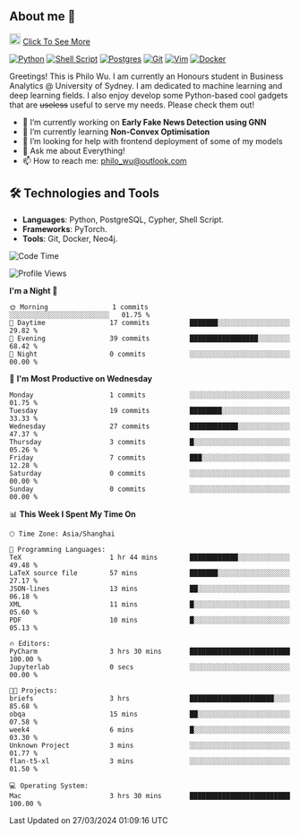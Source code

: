 ## About me 🤗

<a href="#"><img src="https://media.giphy.com/media/hvRJCLFzcasrR4ia7z/giphy.gif" width="20px" height="20px"></a> [Click To See More](https://philowu.notion.site/philowu/Philo-Hao-Wu-8bc7b2a81217493399d7db22df70fbfd)

[![Python](https://img.shields.io/badge/python-3670A0?style=for-the-badge&logo=python&logoColor=ffdd54)](#)
[![Shell Script](https://img.shields.io/badge/shell_script-%23121011.svg?style=for-the-badge&logo=gnu-bash&logoColor=white)](#)
[![Postgres](https://img.shields.io/badge/postgres-%23316192.svg?style=for-the-badge&logo=postgresql&logoColor=white)](#)
[![Git](https://img.shields.io/badge/git-%23F05033.svg?style=for-the-badge&logo=git&logoColor=white)](#)
[![Vim](https://img.shields.io/badge/VIM-%2311AB00.svg?style=for-the-badge&logo=vim&logoColor=white)](#)
[![Docker](https://img.shields.io/badge/docker-%230db7ed.svg?style=for-the-badge&logo=docker&logoColor=white)](#)

Greetings! This is Philo Wu. I am currently an Honours student in Business Analytics \@ University of Sydney. I am dedicated to machine learning and deep learning fields. I also enjoy develop some Python-based cool gadgets that are ~~useless~~ useful to serve my needs. Please check them out!

- 🔭 I’m currently working on **Early Fake News Detection using GNN**
- 🌱 I’m currently learning **Non-Convex Optimisation**
- 🤔 I’m looking for help with frontend deployment of some of my models
- 💬 Ask me about Everything!
- 📫 How to reach me: philo_wu@outlook.com

## 🛠 Technologies and Tools
- **Languages**: Python, PostgreSQL, Cypher, Shell Script.
- **Frameworks**: PyTorch.
- **Tools**: Git, Docker, Neo4j.

<!--START_SECTION:waka-->
![Code Time](http://img.shields.io/badge/Code%20Time-61%20hrs%2036%20mins-blue)

![Profile Views](http://img.shields.io/badge/Profile%20Views-1-blue)

**I'm a Night 🦉** 

```text
🌞 Morning                1 commits           ░░░░░░░░░░░░░░░░░░░░░░░░░   01.75 % 
🌆 Daytime                17 commits          ███████░░░░░░░░░░░░░░░░░░   29.82 % 
🌃 Evening                39 commits          █████████████████░░░░░░░░   68.42 % 
🌙 Night                  0 commits           ░░░░░░░░░░░░░░░░░░░░░░░░░   00.00 % 
```
📅 **I'm Most Productive on Wednesday** 

```text
Monday                   1 commits           ░░░░░░░░░░░░░░░░░░░░░░░░░   01.75 % 
Tuesday                  19 commits          ████████░░░░░░░░░░░░░░░░░   33.33 % 
Wednesday                27 commits          ████████████░░░░░░░░░░░░░   47.37 % 
Thursday                 3 commits           █░░░░░░░░░░░░░░░░░░░░░░░░   05.26 % 
Friday                   7 commits           ███░░░░░░░░░░░░░░░░░░░░░░   12.28 % 
Saturday                 0 commits           ░░░░░░░░░░░░░░░░░░░░░░░░░   00.00 % 
Sunday                   0 commits           ░░░░░░░░░░░░░░░░░░░░░░░░░   00.00 % 
```


📊 **This Week I Spent My Time On** 

```text
🕑︎ Time Zone: Asia/Shanghai

💬 Programming Languages: 
TeX                      1 hr 44 mins        ████████████░░░░░░░░░░░░░   49.48 % 
LaTeX source file        57 mins             ███████░░░░░░░░░░░░░░░░░░   27.17 % 
JSON-lines               13 mins             ██░░░░░░░░░░░░░░░░░░░░░░░   06.18 % 
XML                      11 mins             █░░░░░░░░░░░░░░░░░░░░░░░░   05.60 % 
PDF                      10 mins             █░░░░░░░░░░░░░░░░░░░░░░░░   05.13 % 

🔥 Editors: 
PyCharm                  3 hrs 30 mins       █████████████████████████   100.00 % 
Jupyterlab               0 secs              ░░░░░░░░░░░░░░░░░░░░░░░░░   00.00 % 

🐱‍💻 Projects: 
briefs                   3 hrs               █████████████████████░░░░   85.68 % 
obqa                     15 mins             ██░░░░░░░░░░░░░░░░░░░░░░░   07.58 % 
week4                    6 mins              █░░░░░░░░░░░░░░░░░░░░░░░░   03.30 % 
Unknown Project          3 mins              ░░░░░░░░░░░░░░░░░░░░░░░░░   01.77 % 
flan-t5-xl               3 mins              ░░░░░░░░░░░░░░░░░░░░░░░░░   01.50 % 

💻 Operating System: 
Mac                      3 hrs 30 mins       █████████████████████████   100.00 % 
```


 Last Updated on 27/03/2024 01:09:16 UTC
<!--END_SECTION:waka-->
